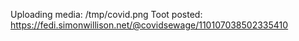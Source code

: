 Uploading media: /tmp/covid.png
Toot posted: https://fedi.simonwillison.net/@covidsewage/110107038502335410
